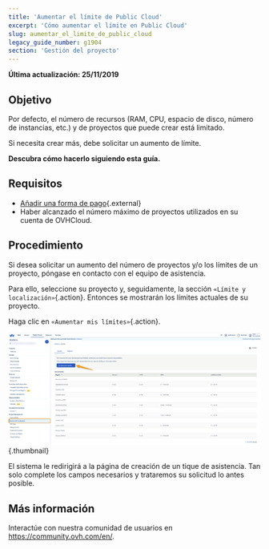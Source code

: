 ```yaml
---
title: 'Aumentar el límite de Public Cloud'
excerpt: 'Cómo aumentar el límite en Public Cloud'
slug: aumentar_el_limite_de_public_cloud
legacy_guide_number: g1904
section: 'Gestión del proyecto'
---
```


**Última actualización: 25/11/2019**

## Objetivo

Por defecto, el número de recursos (RAM, CPU, espacio de disco, número de instancias, etc.) y de proyectos que puede crear está limitado.

Si necesita crear más, debe solicitar un aumento de límite. 

**Descubra cómo hacerlo siguiendo esta guía.**


## Requisitos

- [Añadir una forma de pago](https://docs.ovh.com/es-es/account/billing/gestionar-formas-de-pago){.external}
- Haber alcanzado el número máximo de proyectos utilizados en su cuenta de OVHCloud.

## Procedimiento

Si desea solicitar un aumento del número de proyectos y/o los límites de un proyecto, póngase en contacto con el equipo de asistencia.

Para ello, seleccione su proyecto y, seguidamente, la sección `«Límite y localización»`{.action}. Entonces se mostrarán los límites actuales de su proyecto.

Haga clic en `«Aumentar mis límites»`{.action}.

![raise-pci-quota](images/raisepciquota1.png){.thumbnail}

El sistema le redirigirá a la página de creación de un tique de asistencia. Tan solo complete los campos necesarios y trataremos su solicitud lo antes posible.

## Más información

Interactúe con nuestra comunidad de usuarios en <https://community.ovh.com/en/>.